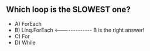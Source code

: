 ## Which loop is the SLOWEST one?

- A) ForEach
- B) Linq.ForEach <------------- B is the right answer!
- C) For
- D) While